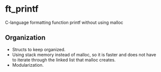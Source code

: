 # ft_printf
C-language formatting function printf without using malloc

## Organization
* Structs to keep organized.
* Using stack memory instead of malloc, so it is faster and does not have to iterate through the linked list that malloc creates.
* Modularization.

